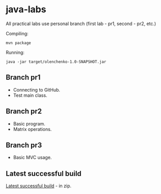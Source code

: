 # java-labs
All practical labs use personal branch (first lab - pr1, second - pr2, etc.)

Compiling:
```
mvn package
```
Running:
```
java -jar target/olenchenko-1.0-SNAPSHOT.jar
```

## Branch pr1
- Connecting to GitHub.
- Test main class.

## Branch pr2
- Basic program.
- Matrix operations.

## Branch pr3
- Basic MVC usage.


## Latest successful build
[Latest successful build](https://nightly.link/golenchenko/java-labs-olenchenko/workflows/maven-publish/main/Package.zip) - in zip.
